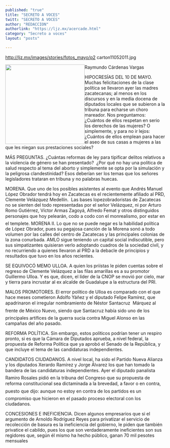 ```yaml
---
published: "true"
title: "SECRETO A VOCES"
twitt: "SECRETO A VOCES"
author: "REDACCION"
authorlink: "https://ljz.mx/acercade.html"
category: "Secreto a voces"
layout: "posts"

---
```

http://ljz.mx/images/stories/fotos_mayo/p2 carton11052011.jpg

  <img src="http://ljz.mx/images/stories/fotos_mayo/p2 carton11052011.jpg" border="0" width="250" style="float: left;" />Raymundo Cárdenas Vargas



  HIPOCRESÍAS DEL 10 DE MAYO. Muchas felicitaciones de la clase política se llevaron ayer las madres zacatecanas; al menos en los discursos y en la media docena de diputados locales que se subieron a la tribuna para echarse un choro mareador. Nos preguntamos: ¿Cuántos de ellos respetan en serio los derechos de las mujeres? O simplemente, y para no ir lejos: ¿Cuántos de ellos emplean para hacer el aseo de sus casas a mujeres a las que les niegan sus prestaciones sociales?



  MÁS PREGUNTAS. ¿Cuántas reformas de ley para tipificar delitos relativos a la violencia de género se han presentado?  ¿Por qué no hay una política de salud respecto al tema del aborto y simplemente se opta por la simulación y la peligrosa clandestinidad? Esos deberían ser los temas que los señores legisladores trataran en tribuna y no palabras huecas.



  MORENA. Que uno de los posibles asistentes al evento que Andrés Manuel López Obrador tendrá hoy en Zacatecas es el recientemente afiliado al PRD, Clemente Velázquez Medellín.  Las bases lopezobradoristas de Zacatecas no se sienten del todo representadas por el señor Velázquez, ni por Arturo Romo Gutiérrez, Víctor Armas Zagoyá, Alfredo Femat y otros distinguidos personajes que hoy pelearán, codo a codo con el monrealismo, por estar en el templete. MORENA II. Lo que no se puede negar es la habilidad política de López Obrador, pues su pegajosa canción de la Morena sonó a todo volumen por las calles del centro de Zacatecas y las principales colonias de la zona conurbada. AMLO sigue teniendo un capital social indiscutible, pero sus simpatizantes quisieran verlo adoptando cuadros de la sociedad civil, y no recurriendo a quienes llevaron al PRD a la debacle de principios y resultados que tuvo en los años recientes.



  SE EQUIVOCÓ MEMO ULLOA. A quien los priístas le piden cuentas sobre el regreso de Clemente Velázquez a las filas amarillas es a su promotor Guillermo Ulloa. Y es que, dicen, el líder de la CNOP se movió por cielo, mar y tierra para incrustar al ex alcalde de Guadalupe a la estructura del PRI.



  MALOS PROMOTORES. El error político de Ulloa es comparado con el que hace meses cometieron Adolfo Yáñez y el diputado Felipe Ramírez, que apadrinaron el irregular nombramiento de Néstor Santacruz  Márquez al frente de México Nuevo, siendo que Santacruz había sido uno de los principales artífices de la guerra sucia contra Miguel Alonso en las campañas del año pasado.



  REFORMA POLÍTICA. Sin embargo, estos políticos podrían tener un respiro pronto, si es que la Cámara de Diputados aprueba, a nivel federal, la propuesta de Reforma Política que ya aprobó el Senado de la República, y que incluye el tema de las candidaturas independientes.



  CANDIDATOS CIUDADANOS. A nivel local, ha sido el Partido Nueva Alianza y los diputados Xerardo Ramírez y Jorge Álvarez los que han tomado la bandera de las candidaturas independientes. Ayer el diputado panalista Ramiro Rosales pidió en la tribuna del Congreso que su propuesta de reforma constitucional sea dictaminada a la brevedad, a favor o en contra, puesto que dijo: aunque no estoy en contra de los partidos es un compromiso que hicieron en el pasado proceso electoral con los ciudadanos.



  CONCESIONES E INEFICIENCIA. Dicen algunos empresarios que si el argumento de Arnoldo Rodríguez Reyes para privatizar el servicio de recolección de basura es la ineficiencia del gobierno, le piden que también privatice el cabildo, pues los que son verdaderamente ineficientes son sus regidores que, según él mismo ha hecho público, ganan 70 mil pesotes mensuales



   

